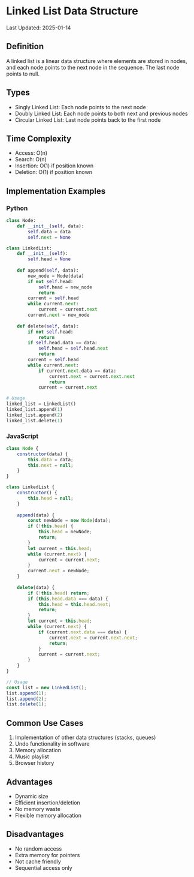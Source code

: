 # Linked List Data Structure

Last Updated: 2025-01-14

## Definition
A linked list is a linear data structure where elements are stored in nodes, and each node points to the next node in the sequence. The last node points to null.

## Types
- Singly Linked List: Each node points to the next node
- Doubly Linked List: Each node points to both next and previous nodes
- Circular Linked List: Last node points back to the first node

## Time Complexity
- Access: O(n)
- Search: O(n)
- Insertion: O(1) if position known
- Deletion: O(1) if position known

## Implementation Examples

### Python
```python
class Node:
    def __init__(self, data):
        self.data = data
        self.next = None

class LinkedList:
    def __init__(self):
        self.head = None
    
    def append(self, data):
        new_node = Node(data)
        if not self.head:
            self.head = new_node
            return
        current = self.head
        while current.next:
            current = current.next
        current.next = new_node
    
    def delete(self, data):
        if not self.head:
            return
        if self.head.data == data:
            self.head = self.head.next
            return
        current = self.head
        while current.next:
            if current.next.data == data:
                current.next = current.next.next
                return
            current = current.next

# Usage
linked_list = LinkedList()
linked_list.append(1)
linked_list.append(2)
linked_list.delete(1)
```

### JavaScript
```javascript
class Node {
    constructor(data) {
        this.data = data;
        this.next = null;
    }
}

class LinkedList {
    constructor() {
        this.head = null;
    }
    
    append(data) {
        const newNode = new Node(data);
        if (!this.head) {
            this.head = newNode;
            return;
        }
        let current = this.head;
        while (current.next) {
            current = current.next;
        }
        current.next = newNode;
    }
    
    delete(data) {
        if (!this.head) return;
        if (this.head.data === data) {
            this.head = this.head.next;
            return;
        }
        let current = this.head;
        while (current.next) {
            if (current.next.data === data) {
                current.next = current.next.next;
                return;
            }
            current = current.next;
        }
    }
}

// Usage
const list = new LinkedList();
list.append(1);
list.append(2);
list.delete(1);
```

## Common Use Cases
1. Implementation of other data structures (stacks, queues)
2. Undo functionality in software
3. Memory allocation
4. Music playlist
5. Browser history

## Advantages
- Dynamic size
- Efficient insertion/deletion
- No memory waste
- Flexible memory allocation

## Disadvantages
- No random access
- Extra memory for pointers
- Not cache friendly
- Sequential access only
